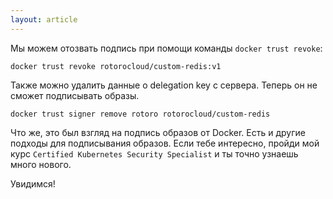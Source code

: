 ```yaml
---
layout: article
---
```


Мы можем отозвать подпись при помощи команды `docker trust revoke`:

```
docker trust revoke rotorocloud/custom-redis:v1
```

Также можно удалить данные о delegation key с сервера. Теперь он не сможет подписывать образы.

```
docker trust signer remove rotoro rotorocloud/custom-redis
```

Что же, это был взгляд на подпись образов от Docker. Есть и другие подходы для подписывания образов. Если тебе интересно, пройди мой курс `Certified Kubernetes Security Specialist` и ты точно узнаешь много нового. 

Увидимся!
